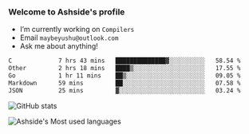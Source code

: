 ### Welcome to Ashside's profile

- I’m currently working on `Compilers`
- Email `maybeyushu@outlook.com`
- Ask me about anything!

<!--START_SECTION:waka-->

```txt
C             7 hrs 43 mins   ██████████████▓░░░░░░░░░░   58.54 %
Other         2 hrs 18 mins   ████▒░░░░░░░░░░░░░░░░░░░░   17.55 %
Go            1 hr 11 mins    ██▒░░░░░░░░░░░░░░░░░░░░░░   09.05 %
Markdown      59 mins         ██░░░░░░░░░░░░░░░░░░░░░░░   07.58 %
JSON          25 mins         ▓░░░░░░░░░░░░░░░░░░░░░░░░   03.24 %
```

<!--END_SECTION:waka-->

![GitHub stats](https://github-readme-stats.vercel.app/api?username=Ashside)

![Ashside's Most used languages](https://github-readme-stats.vercel.app/api/top-langs/?username=Ashside&layout=compact&hide_border=true&langs_count=10)


